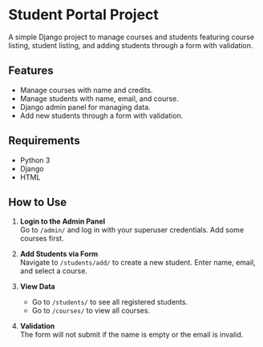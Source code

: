# Student Portal Project

A simple Django project to manage courses and students featuring course listing, student listing, and adding students through a form with validation.

## Features
- Manage courses with name and credits.
- Manage students with name, email, and course.
- Django admin panel for managing data.
- Add new students through a form with validation.

## Requirements
- Python 3
- Django
- HTML

## How to Use

1. **Login to the Admin Panel**  
   Go to `/admin/` and log in with your superuser credentials. Add some courses first.

2. **Add Students via Form**  
   Navigate to `/students/add/` to create a new student. Enter name, email, and select a course.

3. **View Data**  
   - Go to `/students/` to see all registered students.  
   - Go to `/courses/` to view all courses.

4. **Validation**  
   The form will not submit if the name is empty or the email is invalid.
